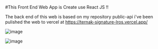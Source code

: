 #This Front End Web App is Create use React JS !!

The back end of this web is based on my repository public-api
i've been pulished the web to vercel
at https://ternak-signature-lros.vercel.app/

![image](https://user-images.githubusercontent.com/90712252/212772397-5c0d0793-0dae-409f-a61a-9b973f808b90.png)



![image](https://user-images.githubusercontent.com/90712252/212772240-4d4f2542-5d46-4fb1-b95b-4294630e3389.png)

